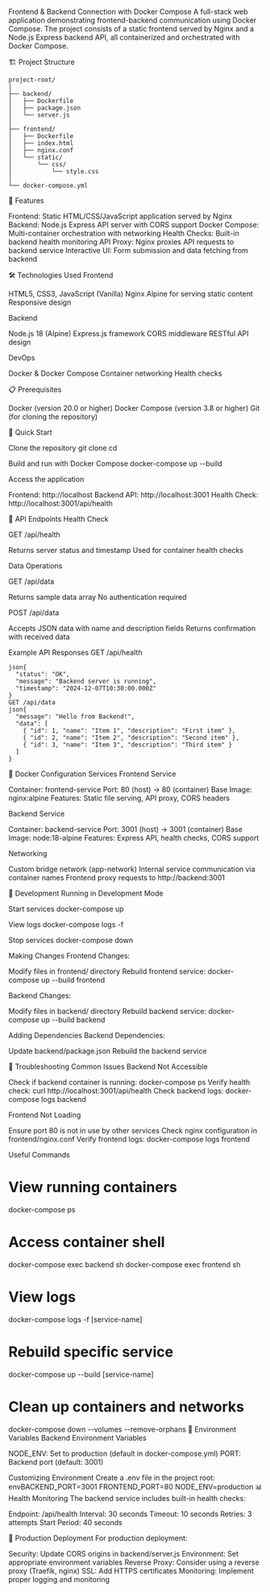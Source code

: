 Frontend & Backend Connection with Docker Compose
A full-stack web application demonstrating frontend-backend communication using Docker Compose. The project consists of a static frontend served by Nginx and a Node.js Express backend API, all containerized and orchestrated with Docker Compose.

🏗️ Project Structure

```text
project-root/
│ 
├── backend/
│   ├── Dockerfile 
│   ├── package.json 
│   └── server.js 
│ 
├── frontend/ 
│   ├── Dockerfile 
│   ├── index.html 
│   ├── nginx.conf 
│   └── static/ 
│       └── css/ 
│           └── style.css 
│ 
└── docker-compose.yml
```

🚀 Features

Frontend: Static HTML/CSS/JavaScript application served by Nginx
Backend: Node.js Express API server with CORS support
Docker Compose: Multi-container orchestration with networking
Health Checks: Built-in backend health monitoring
API Proxy: Nginx proxies API requests to backend service
Interactive UI: Form submission and data fetching from backend

🛠️ Technologies Used
Frontend

HTML5, CSS3, JavaScript (Vanilla)
Nginx Alpine for serving static content
Responsive design

Backend

Node.js 18 (Alpine)
Express.js framework
CORS middleware
RESTful API design

DevOps

Docker & Docker Compose
Container networking
Health checks

📋 Prerequisites

Docker (version 20.0 or higher)
Docker Compose (version 3.8 or higher)
Git (for cloning the repository)

🚀 Quick Start

Clone the repository
git clone <your-repository-url>
cd <project-directory>

Build and run with Docker Compose
docker-compose up --build

Access the application

Frontend: http://localhost
Backend API: http://localhost:3001
Health Check: http://localhost:3001/api/health



📡 API Endpoints
Health Check

GET /api/health

Returns server status and timestamp
Used for container health checks



Data Operations

GET /api/data

Returns sample data array
No authentication required


POST /api/data

Accepts JSON data with name and description fields
Returns confirmation with received data



Example API Responses
GET /api/health
```text
json{
  "status": "OK",
  "message": "Backend server is running",
  "timestamp": "2024-12-07T10:30:00.000Z"
}
GET /api/data
json{
  "message": "Hello from Backend!",
  "data": [
    { "id": 1, "name": "Item 1", "description": "First item" },
    { "id": 2, "name": "Item 2", "description": "Second item" },
    { "id": 3, "name": "Item 3", "description": "Third item" }
  ]
}
```
🐳 Docker Configuration
Services
Frontend Service

Container: frontend-service
Port: 80 (host) → 80 (container)
Base Image: nginx:alpine
Features: Static file serving, API proxy, CORS headers

Backend Service

Container: backend-service
Port: 3001 (host) → 3001 (container)
Base Image: node:18-alpine
Features: Express API, health checks, CORS support

Networking

Custom bridge network (app-network)
Internal service communication via container names
Frontend proxy requests to http://backend:3001

🔧 Development
Running in Development Mode

Start services
docker-compose up

View logs
docker-compose logs -f

Stop services
docker-compose down


Making Changes
Frontend Changes:

Modify files in frontend/ directory
Rebuild frontend service: docker-compose up --build frontend

Backend Changes:

Modify files in backend/ directory
Rebuild backend service: docker-compose up --build backend

Adding Dependencies
Backend Dependencies:

Update backend/package.json
Rebuild the backend service

🐛 Troubleshooting
Common Issues
Backend Not Accessible

Check if backend container is running: docker-compose ps
Verify health check: curl http://localhost:3001/api/health
Check backend logs: docker-compose logs backend

Frontend Not Loading

Ensure port 80 is not in use by other services
Check nginx configuration in frontend/nginx.conf
Verify frontend logs: docker-compose logs frontend

Useful Commands

# View running containers
docker-compose ps

# Access container shell
docker-compose exec backend sh
docker-compose exec frontend sh

# View logs
docker-compose logs -f [service-name]

# Rebuild specific service
docker-compose up --build [service-name]

# Clean up containers and networks
docker-compose down --volumes --remove-orphans
🔐 Environment Variables
Backend Environment Variables

NODE_ENV: Set to production (default in docker-compose.yml)
PORT: Backend port (default: 3001)

Customizing Environment
Create a .env file in the project root:
envBACKEND_PORT=3001
FRONTEND_PORT=80
NODE_ENV=production
📊 Health Monitoring
The backend service includes built-in health checks:

Endpoint: /api/health
Interval: 30 seconds
Timeout: 10 seconds
Retries: 3 attempts
Start Period: 40 seconds

🚀 Production Deployment
For production deployment:

Security: Update CORS origins in backend/server.js
Environment: Set appropriate environment variables
Reverse Proxy: Consider using a reverse proxy (Traefik, nginx)
SSL: Add HTTPS certificates
Monitoring: Implement proper logging and monitoring
